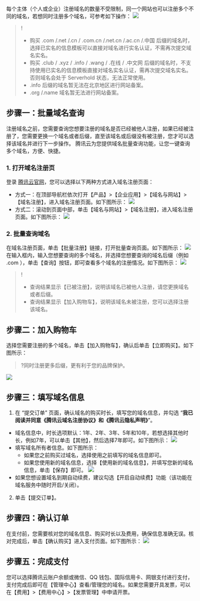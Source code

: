 每个主体（个人或企业）注册域名的数量不受限制，同一个网站也可以注册多个不同的域名，若想同时注册多个域名，可参考如下操作：
![](//mc.qcloudimg.com/static/img/8cbcad887c195fe8b93eaba7a3eb6f26/image.png)
>!
> - 购买 .com /.net /.cn / .com.cn /.net.cn /.ac.cn /.中国 后缀的域名时，选择已实名的信息模板可以直接对域名进行实名认证，不需再次提交域名实名。
> - 购买 .club / .xyz / .info / .wang / .在线 / .中文网 后缀的域名时，不支持使用已实名的信息模板直接对域名实名认证，需再次提交域名实名。否则域名会处于 Serverhold 状态，无法正常使用。  
>- .info 后缀的域名暂无法在北京地区进行网站备案。 
>- .org /.name 域名暂无法进行网站备案。

## 步骤一：批量域名查询
注册域名之前，您需要查询您想要注册的域名是否已经被他人注册，如果已经被注册了，您需要更换一个域名或者后缀，直至该域名或后缀没有被注册，您才可以选择该域名并进行下一步操作。
腾讯云为您提供域名批量查询功能，让您一键查询多个域名，方便、快捷。

### 1. 打开域名注册页
登录 [腾讯云官网](https://cloud.tencent.com/)，您可以选择以下两种方式进入域名注册页面：
- 方式一：在顶部导航栏依次打开【产品】>【企业应用】>【域名与网站】>【域名注册】，进入域名注册页面。如下图所示：
![](https://main.qcloudimg.com/raw/a1faf1128ca015ec52a5bc3dee3b5717.png)
- 方式二：滚动到页面中部，单击【域名与网站】>【域名注册】，进入域名注册页面。如下图所示：
![](https://main.qcloudimg.com/raw/b255cb790f187c21e51869d338f470bd.png)

### 2. 批量查询域名
在域名注册页面，单击【批量注册】链接，打开批量查询页面。如下图所示：
![](https://main.qcloudimg.com/raw/518f8e61f809dd06a1f7577274c04b7f.png)
在输入框内，输入您想要查询的多个域名，并选择您想要查询的域名后缀（例如 .com ），单击【查询】按钮，即可查看多个域名的注册情况。如下图所示：
![](https://main.qcloudimg.com/raw/c3c62a783c0bd6c5bbd1ac1f6ea4638d.png)

>!
>- 查询结果显示【已被注册】，说明该域名已被他人注册，请您更换域名或者后缀。
>- 查询结果显示【加入购物车】，说明该域名未被注册，您可以选择注册该域名。

## 步骤二：加入购物车
选择您需要注册的多个域名，单击【加入购物车】，确认后单击【立即购买】。如下图所示：
>?同时注册更多后缀，更有利于您的品牌保护。
>
![](https://main.qcloudimg.com/raw/14003f80be620de3e5baf1e930e02e8a.png)

## 步骤三：填写域名信息
1. 在 “提交订单” 页面，确认域名的购买时长，填写您的域名信息，并勾选 “**我已阅读并同意《腾讯云域名注册协议》和《腾讯云隐私声明》**”。
 - 域名信息中，时长选项默认：1年、2年、3年、5年和10年，若想选择其他时长，例如7年，可以单击【其他】，然后选择7年即可。如下图所示：
![](https://main.qcloudimg.com/raw/a212b70c3d53e68043cea7a8e1633016.png)
 - 填写域名所有者信息。如下图所示：
    - 如果您之前购买过域名，选择使用之前填写的域名信息即可。
    - 如果您使用新的域名信息，选择【使用新的域名信息】，并填写您新的域名信息，单击【保存】即可。
![](https://main.qcloudimg.com/raw/d08403ff44dee72fe887400b2b30e274.png)
 - 如果您想设置域名到期自动续费，建议勾选【开启自动续费】功能（该功能在域名服务中随时开启/关闭）。
2. 单击【提交订单】。

## 步骤四：确认订单
在支付前，您需要核对您的域名信息、购买时长以及费用，确保信息准确无误。核对完成后，单击【确认购买】进入支付页面。如下图所示：
![](https://main.qcloudimg.com/raw/99404da2c94828414a84ed4196beb6e6.png)

## 步骤五：完成支付
您可以选择腾讯云账户余额或微信、QQ 钱包、国际信用卡、网银支付进行支付，支付完成后即可在【管理中心】查看/管理您的域名。如果您需要开具发票，可以在【费用】>【费用中心】>【发票管理】中申请开票。
